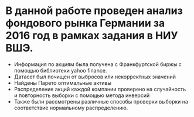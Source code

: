 # В данной работе проведен анализ фондового рынка Германии за 2016 год в рамках задания в НИУ ВШЭ.

- Информация по акциям была получена с Франкфуртской биржы с помощью библиотеки yahoo finance.
- Датасет был почищен от выбросов или некорректных значений
- Найдены Парето оптимальные активы
- Распределение акций каждой компании проверено на случайность и повторность выборки с помощью метода инверсий
- Также были рассмотрены различные способы проверки выборки на соответствие нормальному распределению.
